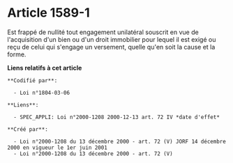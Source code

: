 # Article 1589-1

Est frappé de nullité tout engagement unilatéral souscrit en vue de l'acquisition d'un bien ou d'un droit immobilier pour
lequel il est exigé ou reçu de celui qui s'engage un versement, quelle qu'en soit la cause et la forme.

**Liens relatifs à cet article**

	**Codifié par**:

	  - Loi n°1804-03-06

	**Liens**:

	  - SPEC_APPLI: Loi n°2000-1208 2000-12-13 art. 72 IV *date d'effet*

	**Créé par**:

	  - Loi n°2000-1208 du 13 décembre 2000 - art. 72 (V) JORF 14 décembre 2000 en vigueur le 1er juin 2001
	  - Loi n°2000-1208 du 13 décembre 2000 - art. 72 (V)
